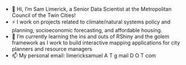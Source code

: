 - 👋 Hi, I’m Sam Limerick, a Senior Data Scientist at the Metropolitan Council of the Twin Cities!
- ⚡ I work on projects related to climate/natural systems policy and planning, socioeconomic forecasting, and affordable housing. 
- 🌱 I’m currently learning the ins and outs of RShiny and the golem framework as I work to build interactive mapping applications for city planners and resource managers
- 📫 My personal email: limericksamuel A T g mail D O T com

<!---
LimerickSam/LimerickSam is a ✨ special ✨ repository because its `README.md` (this file) appears on your GitHub profile.
You can click the Preview link to take a look at your changes.
--->
